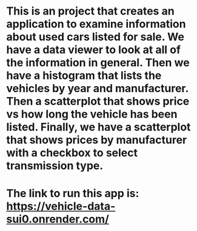 # This is an project that creates an application to examine information about used cars listed for sale. We have a data viewer to look at all of the information in general. Then we have a histogram that lists the vehicles by year and manufacturer. Then a scatterplot that shows price vs how long the vehicle has been listed. Finally, we have a scatterplot that shows prices by manufacturer with a checkbox to select transmission type.

# The link to run this app is: https://vehicle-data-sui0.onrender.com/
